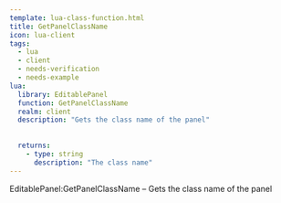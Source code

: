 ```yaml
---
template: lua-class-function.html
title: GetPanelClassName
icon: lua-client
tags:
  - lua
  - client
  - needs-verification
  - needs-example
lua:
  library: EditablePanel
  function: GetPanelClassName
  realm: client
  description: "Gets the class name of the panel"
  
  
  returns:
    - type: string
      description: "The class name"
---
```


<div class="lua__search__keywords">
EditablePanel:GetPanelClassName &#x2013; Gets the class name of the panel
</div>
